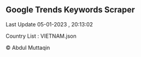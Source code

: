 

## Google Trends Keywords Scraper 
 
Last Update 05-01-2023 , 20:13:02

Country List :
VIETNAM.json



© Abdul Muttaqin 
